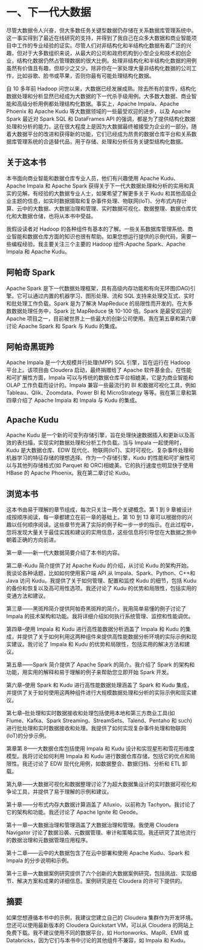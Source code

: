 # 一、下一代大数据

尽管大数据令人兴奋，但大多数任务关键型数据仍存储在关系数据库管理系统中。这一事实得到了最近在线研究的支持，并得到了我自己在众多大数据和商业智能项目中工作的专业经验的证实。尽管人们对非结构化和半结构化数据有着广泛的兴趣，但对于大多数组织来说，从最大的公司和政府机构到小型企业和技术初创企业，结构化数据仍然占管理数据的很大比例。处理非结构化和半结构化数据的用例虽然有价值且有趣，但却少之又少。除非你在一家处理大量非结构化数据的公司工作，比如谷歌、脸书或苹果，否则你最有可能处理结构化数据。

自 10 多年前 Hadoop 问世以来，大数据已经发展成熟。除去所有的宣传，结构化数据处理和分析显然已经成为大数据的下一代杀手级用例。大多数大数据、商业智能和高级分析用例都处理结构化数据。事实上，Apache Impala、Apache Phoenix 和 Apache Kudu 等大数据领域的一些最受欢迎的进步，以及 Apache Spark 最近对 Spark SQL 和 DataFrames API 的强调，都是为了提供结构化数据处理和分析的能力。这在很大程度上是因为大数据最终被接受为企业的一部分。随着大数据平台的改进和获得新的功能，它们已经成为昂贵的数据仓库平台和关系数据库管理系统的合适替代品，用于存储、处理和分析任务关键型结构化数据。

## 关于这本书

本书面向商业智能和数据仓库专业人员，他们有兴趣使用 Apache Kudu、Apache Impala 和 Apache Spark 获得关于下一代大数据处理和分析的实用和真实的见解。有经验的大数据专业人士，如果希望了解更多关于 Kudu 和其他高级企业主题的信息，如实时数据摄取和复杂事件处理、物联网(IoT)、分布式内存计算、云中的大数据、大数据治理和管理、实时数据可视化、数据整理、数据仓库优化和大数据仓储，也将从本书中受益。

我假设读者对 Hadoop 的各种组件有基本的了解。一些关系数据库管理系统、商业智能和数据仓库方面的知识也很有帮助。如果您想运行提供的示例代码，需要一些编程经验。我主要关注三个主要的 Hadoop 组件:Apache Spark、Apache Impala 和 Apache Kudu。

## 阿帕奇 Spark

Apache Spark 是下一代数据处理框架，具有高级内存功能和有向无环图(DAG)引擎。它可以通过内置的机器学习、图形处理、流和 SQL 支持来处理交互式、实时和批处理工作负载。Spark 是为了解决 MapReduce 的局限性而开发的。在大多数数据处理任务中，Spark 比 MapReduce 快 10-100 倍。Spark 是最受欢迎的 Apache 项目之一，目前被世界上一些最大的创新公司使用。我在第五章和第六章讨论 Apache Spark 和 Spark 与 Kudu 的集成。

## 阿帕奇黑斑羚

Apache Impala 是一个大规模并行处理(MPP) SQL 引擎，旨在运行在 Hadoop 平台上。该项目由 Cloudera 启动，最终捐赠给了 Apache 软件基金会。在性能和可扩展性方面，Impala 可以与传统的数据仓库平台相媲美，它是为商业智能和 OLAP 工作负载而设计的。Impala 兼容一些最流行的 BI 和数据可视化工具，例如 Tableau、Qlik、Zoomdata、Power BI 和 MicroStrategy 等等。我在第三章和第四章介绍了 Apache Impala 和 Impala 与 Kudu 的集成。

## Apache Kudu

Apache Kudu 是一个新的可变列存储引擎，旨在处理快速数据插入和更新以及高效的表扫描，实现实时数据处理和分析工作负载。当与 Impala 一起使用时，Kudu 是大数据仓库、EDW 现代化、物联网(IoT)、实时可视化、复杂事件处理和机器学习的特征存储的理想选择。作为一个存储引擎，Kudu 的性能和可扩展性可以与其他列存储格式(如 Parquet 和 ORC)相媲美。它的执行速度也明显快于使用 HBase 的 Apache Phoenix。我在第二章讨论 Kudu。

## 浏览本书

这本书由易于理解的章节组成，每次只关注一两个关键概念。第 1 到 9 章被设计成按顺序阅读，每一章都建立在前一章的基础上。第 10 到 13 章可以根据你的兴趣以任何顺序阅读。这些章节充满了实际的例子和一步一步的指示。在此过程中，您将发现大量关于最佳实践和建议的实用信息，这些信息将引导您在大数据之旅中朝着正确的方向前进。

第一章——新一代大数据简要介绍了本书的内容。

第二章-Kudu 简介提供了对 Apache Kudu 的介绍，从讨论 Kudu 的架构开始。我谈论各种话题，比如如何使用客户端 API 从 Impala、Spark、Python、C++和 Java 访问 Kudu。我提供了关于如何管理、配置和监控 Kudu 的细节，包括 Kudu 的备份和恢复以及高可用性选项。我还讨论了 Kudu 的优势和局限性，包括实用的变通方法和建议。

第三章——黑斑羚简介提供阿帕奇黑斑羚的简介。我用简单易懂的例子讨论了 Impala 的技术架构和功能。我将详细介绍如何执行系统管理、监控和性能调优。

第四章–使用 Impala 和 Kudu 进行高性能数据分析涵盖了 Impala 和 Kudu 的集成，并提供了关于如何利用这两种组件来提供高性能数据分析环境的实际示例和现实建议。我讨论了 Impala 和 Kudu 的优势和局限性，包括实用的解决方法和建议。

第五章——Spark 简介提供了 Apache Spark 的简介。我介绍了 Spark 的架构和功能，用实用的解释和易于理解的例子来帮助您立即开始 Spark 开发。

第六章–使用 Spark 和 Kudu 进行高性能数据处理涵盖了 Spark 和 Kudu 集成，并提供了关于如何使用这两种组件进行大规模数据处理和分析的实际示例和现实建议。

第七章–批处理和实时数据接收和处理包括使用本地和第三方商业工具(如 Flume、Kafka、Spark Streaming、StreamSets、Talend、Pentaho 和 such)进行批处理和实时数据接收和处理。我提供了如何实现复杂事件处理和物联网(IoT)的分步示例。

第章第 8——大数据仓库包括使用 Impala 和 Kudu 设计和实现星形和雪花形维度模型。我将讨论如何利用 Impala 和 Kudu 进行数据仓库存储，包括它的优点和局限性。我还讨论了 EDW 现代化用例，如数据整合、数据归档、分析和 ETL 卸载。

第九章——大数据可视化和数据整理讨论了为超大数据集设计的实时数据可视化和争论工具，并提供了易于理解的示例和建议。

第十章——分布式内存大数据计算涵盖了 Alluxio，以前称为 Tachyon。我讨论了它的架构和功能。我还讨论了 Apache Ignite 和 Geode。

第十一章—大数据治理和管理涵盖了大数据治理和管理。我使用 Cloudera Navigator 讨论了数据沿袭、元数据管理、审计和策略实现。我还研究了其他流行的数据治理和元数据管理应用程序。

第十二章——云中的大数据包含了在云中部署和使用 Apache Kudu、Spark 和 Impala 的分步说明和示例。

第十三章—大数据案例研究提供了六个创新的大数据案例研究，包括挑战、实现细节、解决方案和成果的详细信息。案例研究是在 Cloudera 的许可下提供的。

## 摘要

如果您想遵循本书中的示例，我建议您建立自己的 Cloudera 集群作为开发环境。您还可以使用最新版本的 Cloudera Quickstart VM，可以从 Cloudera 的网站上免费下载。我不建议使用不同的数据平台，如 Hortonworks、MapR、EMR 或 Databricks，因为它们与本书中讨论的其他组件不兼容，如 Impala 和 Kudu。